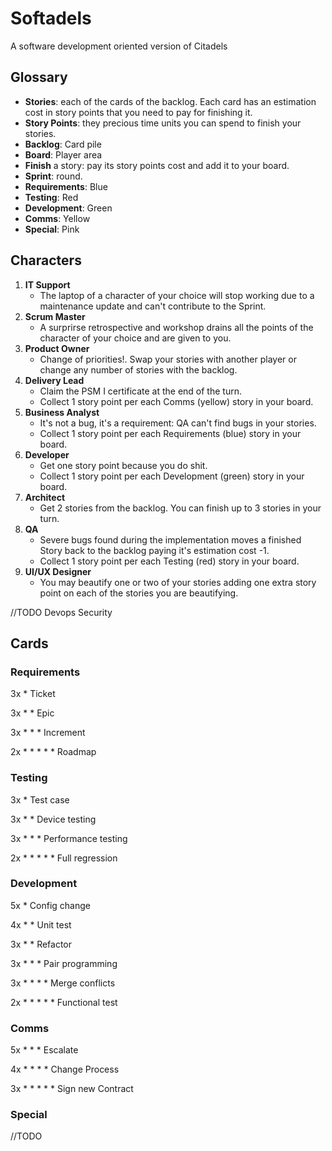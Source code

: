 # Softadels
A software development oriented version of Citadels

## Glossary
- **Stories**: each of the cards of the backlog. Each card has an estimation cost in story points that you need to pay for finishing it.
- **Story Points**: they precious time units you can spend to finish your stories.
- **Backlog**: Card pile
- **Board**: Player area
- **Finish** a story: pay its story points cost and add it to your board.
- **Sprint**: round.
- **Requirements**: Blue 
- **Testing**: Red
- **Development**: Green
- **Comms**: Yellow
- **Special**: Pink

## Characters
1. **IT Support**
    - The laptop of a character of your choice will stop working due to a maintenance update and can't contribute to the Sprint.
2. **Scrum Master**
    - A surprirse retrospective and workshop drains all the points of the character of your choice and are given to you.
3. **Product Owner**
    - Change of priorities!. Swap your stories with another player or change any number of stories with the backlog.
4. **Delivery Lead**
    - Claim the PSM I certificate at the end of the turn. 
    - Collect 1 story point per each Comms (yellow) story in your board.
5. **Business Analyst**
    - It's not a bug, it's a requirement: QA can't find bugs in your stories. 
    - Collect 1 story point per each Requirements (blue) story in your board.
6. **Developer**
    - Get one story point because you do shit. 
    - Collect 1 story point per each Development (green) story in your board.
7. **Architect**
    - Get 2 stories from the backlog. You can finish up to 3 stories in your turn.
8. **QA**
    - Severe bugs found during the implementation moves a finished Story back to the backlog paying it's estimation cost -1.
    - Collect 1 story point per each Testing (red) story in your board.
9. **UI/UX Designer**
    - You may beautify one or two of your stories adding one extra story point on each of the stories you are beautifying.

//TODO Devops Security 

## Cards
### Requirements
3x * Ticket

3x * * Epic

3x * * * Increment

2x * * * * * Roadmap

### Testing
3x * Test case

3x * * Device testing

3x * * * Performance testing

2x * * * * * Full regression

### Development
5x * Config change

4x * * Unit test

3x * * Refactor

3x * * * Pair programming 

3x * * * * Merge conflicts

2x * * * * * Functional test

### Comms
5x * * * Escalate

4x * * * * Change Process

3x * * * * * Sign new Contract


### Special
//TODO
